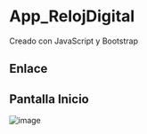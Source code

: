 # App_RelojDigital
Creado con JavaScript y Bootstrap

## Enlace

## Pantalla Inicio
![image](https://user-images.githubusercontent.com/23177282/113453700-277c4880-93cc-11eb-9f1a-07ce411e0cec.png)

